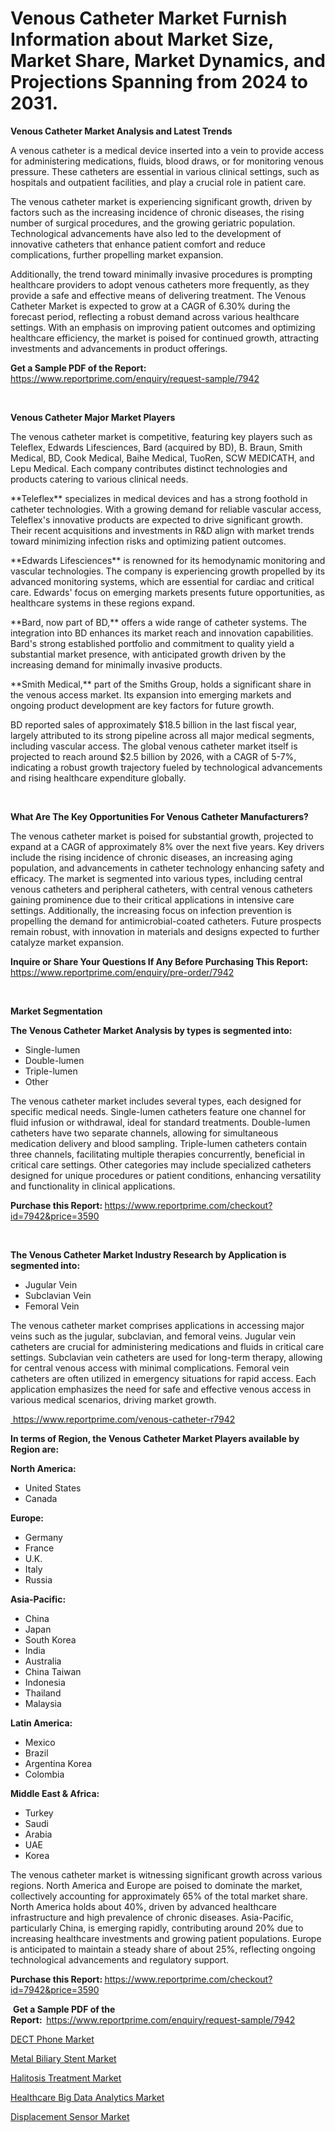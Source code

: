 <p><h1>Venous Catheter Market Furnish Information about Market Size, Market Share, Market Dynamics, and Projections Spanning from 2024 to 2031.</h1></p><p><strong>Venous Catheter Market Analysis and Latest Trends</strong></p>
<p><p>A venous catheter is a medical device inserted into a vein to provide access for administering medications, fluids, blood draws, or for monitoring venous pressure. These catheters are essential in various clinical settings, such as hospitals and outpatient facilities, and play a crucial role in patient care.</p><p>The venous catheter market is experiencing significant growth, driven by factors such as the increasing incidence of chronic diseases, the rising number of surgical procedures, and the growing geriatric population. Technological advancements have also led to the development of innovative catheters that enhance patient comfort and reduce complications, further propelling market expansion. </p><p>Additionally, the trend toward minimally invasive procedures is prompting healthcare providers to adopt venous catheters more frequently, as they provide a safe and effective means of delivering treatment. The Venous Catheter Market is expected to grow at a CAGR of 6.30% during the forecast period, reflecting a robust demand across various healthcare settings. With an emphasis on improving patient outcomes and optimizing healthcare efficiency, the market is poised for continued growth, attracting investments and advancements in product offerings.</p></p>
<p><strong>Get a Sample PDF of the Report:&nbsp;</strong> <a href="https://www.reportprime.com/enquiry/request-sample/7942?utm_campaign=1102&utm_medium=2&utm_source=Github&utm_content=ia&utm_term=16112024&utm_id=venous-catheter">https://www.reportprime.com/enquiry/request-sample/7942</a></p>
<p>&nbsp;</p>
<p><strong>Venous Catheter Major Market Players</strong></p>
<p><p>The venous catheter market is competitive, featuring key players such as Teleflex, Edwards Lifesciences, Bard (acquired by BD), B. Braun, Smith Medical, BD, Cook Medical, Baihe Medical, TuoRen, SCW MEDICATH, and Lepu Medical. Each company contributes distinct technologies and products catering to various clinical needs.</p><p>**Teleflex** specializes in medical devices and has a strong foothold in catheter technologies. With a growing demand for reliable vascular access, Teleflex's innovative products are expected to drive significant growth. Their recent acquisitions and investments in R&D align with market trends toward minimizing infection risks and optimizing patient outcomes.</p><p>**Edwards Lifesciences** is renowned for its hemodynamic monitoring and vascular technologies. The company is experiencing growth propelled by its advanced monitoring systems, which are essential for cardiac and critical care. Edwards' focus on emerging markets presents future opportunities, as healthcare systems in these regions expand.</p><p>**Bard, now part of BD,** offers a wide range of catheter systems. The integration into BD enhances its market reach and innovation capabilities. Bard's strong established portfolio and commitment to quality yield a substantial market presence, with anticipated growth driven by the increasing demand for minimally invasive products.</p><p>**Smith Medical,** part of the Smiths Group, holds a significant share in the venous access market. Its expansion into emerging markets and ongoing product development are key factors for future growth.</p><p>BD reported sales of approximately $18.5 billion in the last fiscal year, largely attributed to its strong pipeline across all major medical segments, including vascular access. The global venous catheter market itself is projected to reach around $2.5 billion by 2026, with a CAGR of 5-7%, indicating a robust growth trajectory fueled by technological advancements and rising healthcare expenditure globally.</p></p>
<p>&nbsp;</p>
<p><strong>What Are The Key Opportunities For Venous Catheter Manufacturers?</strong></p>
<p><p>The venous catheter market is poised for substantial growth, projected to expand at a CAGR of approximately 8% over the next five years. Key drivers include the rising incidence of chronic diseases, an increasing aging population, and advancements in catheter technology enhancing safety and efficacy. The market is segmented into various types, including central venous catheters and peripheral catheters, with central venous catheters gaining prominence due to their critical applications in intensive care settings. Additionally, the increasing focus on infection prevention is propelling the demand for antimicrobial-coated catheters. Future prospects remain robust, with innovation in materials and designs expected to further catalyze market expansion.</p></p>
<p><strong>Inquire or Share Your Questions If Any Before Purchasing This Report:</strong> <a href="https://www.reportprime.com/enquiry/pre-order/7942?utm_campaign=1102&utm_medium=2&utm_source=Github&utm_content=ia&utm_term=16112024&utm_id=venous-catheter">https://www.reportprime.com/enquiry/pre-order/7942</a></p>
<p>&nbsp;</p>
<p><strong>Market Segmentation</strong></p>
<p><strong>The Venous Catheter Market Analysis by types is segmented into:</strong></p>
<p><ul><li>Single-lumen</li><li>Double-lumen</li><li>Triple-lumen</li><li>Other</li></ul></p>
<p><p>The venous catheter market includes several types, each designed for specific medical needs. Single-lumen catheters feature one channel for fluid infusion or withdrawal, ideal for standard treatments. Double-lumen catheters have two separate channels, allowing for simultaneous medication delivery and blood sampling. Triple-lumen catheters contain three channels, facilitating multiple therapies concurrently, beneficial in critical care settings. Other categories may include specialized catheters designed for unique procedures or patient conditions, enhancing versatility and functionality in clinical applications.</p></p>
<p><strong>Purchase this Report:&nbsp;</strong><a href="https://www.reportprime.com/checkout?id=7942&price=3590&utm_campaign=1102&utm_medium=2&utm_source=Github&utm_content=ia&utm_term=16112024&utm_id=venous-catheter">https://www.reportprime.com/checkout?id=7942&price=3590</a></p>
<p>&nbsp;</p>
<p><strong>The Venous Catheter Market Industry Research by Application is segmented into:</strong></p>
<p><ul><li>Jugular Vein</li><li>Subclavian Vein</li><li>Femoral Vein</li></ul></p>
<p><p>The venous catheter market comprises applications in accessing major veins such as the jugular, subclavian, and femoral veins. Jugular vein catheters are crucial for administering medications and fluids in critical care settings. Subclavian vein catheters are used for long-term therapy, allowing for central venous access with minimal complications. Femoral vein catheters are often utilized in emergency situations for rapid access. Each application emphasizes the need for safe and effective venous access in various medical scenarios, driving market growth.</p></p>
<p><a href="https://www.reportprime.com/venous-catheter-r7942?utm_campaign=1102&utm_medium=2&utm_source=Github&utm_content=ia&utm_term=16112024&utm_id=venous-catheter">&nbsp;https://www.reportprime.com/venous-catheter-r7942</a></p>
<p><strong>In terms of Region, the Venous Catheter Market Players available by Region are:</strong></p>
<p>
    <p> <strong> North America: </strong>
        <ul>
            <li>United States</li>
            <li>Canada</li>
        </ul>
        </p> 
    <p> <strong> Europe: </strong>
        <ul>
            <li>Germany</li>
            <li>France</li>
            <li>U.K.</li>
            <li>Italy</li>
            <li>Russia</li>
        </ul>
        </p> 
    <p> <strong> Asia-Pacific: </strong>
        <ul>
            <li>China</li>
            <li>Japan</li>
            <li>South Korea</li>
            <li>India</li>
            <li>Australia</li>
            <li>China Taiwan</li>
            <li>Indonesia</li>
            <li>Thailand</li>
            <li>Malaysia</li>
        </ul>
        </p> 
    <p> <strong> Latin America: </strong>
        <ul>
            <li>Mexico</li>
            <li>Brazil</li>
            <li>Argentina Korea</li>
            <li>Colombia</li>
        </ul>
        </p> 
    <p> <strong> Middle East & Africa: </strong>
        <ul>
            <li>Turkey</li>
            <li>Saudi</li>
            <li>Arabia</li>
            <li>UAE</li>
            <li>Korea</li>
        </ul>
    </p>
    </p>
<p><p>The venous catheter market is witnessing significant growth across various regions. North America and Europe are poised to dominate the market, collectively accounting for approximately 65% of the total market share. North America holds about 40%, driven by advanced healthcare infrastructure and high prevalence of chronic diseases. Asia-Pacific, particularly China, is emerging rapidly, contributing around 20% due to increasing healthcare investments and growing patient populations. Europe is anticipated to maintain a steady share of about 25%, reflecting ongoing technological advancements and regulatory support.</p></p>
<p><strong>Purchase this Report: </strong><a href="https://www.reportprime.com/checkout?id=7942&price=3590&utm_campaign=1102&utm_medium=2&utm_source=Github&utm_content=ia&utm_term=16112024&utm_id=venous-catheter">https://www.reportprime.com/checkout?id=7942&price=3590</a></p>
<p>&nbsp;<strong>Get a Sample PDF of the Report:&nbsp;&nbsp;</strong><a href="https://www.reportprime.com/enquiry/request-sample/7942?utm_campaign=1102&utm_medium=2&utm_source=Github&utm_content=ia&utm_term=16112024&utm_id=venous-catheter">https://www.reportprime.com/enquiry/request-sample/7942</a></p>
<p><strong></strong></p>
<p><p><a href="https://www.linkedin.com/pulse/regional-adaptations-global-dect-phone-market-trends-gowxc?utm_campaign=1102&utm_medium=2&utm_source=Github&utm_content=ia&utm_term=16112024&utm_id=venous-catheter">DECT Phone Market</a></p><p><a href="https://github.com/NasrinKhan99/Market-Research-Report-List-1/blob/main/metal-biliary-stent-market.md?utm_campaign=1102&utm_medium=2&utm_source=Github&utm_content=ia&utm_term=16112024&utm_id=venous-catheter">Metal Biliary Stent Market</a></p><p><a href="https://issuu.com/reportprime-2/docs/halitosis-treatment-market-size-203_b8d63ab6ab41fc?utm_campaign=1102&utm_medium=2&utm_source=Github&utm_content=ia&utm_term=16112024&utm_id=venous-catheter">Halitosis Treatment Market</a></p><p><a href="https://issuu.com/reportprime-2/docs/healthcare-big-data-analytics-marke_80bb41daaff3a6?utm_campaign=1102&utm_medium=2&utm_source=Github&utm_content=ia&utm_term=16112024&utm_id=venous-catheter">Healthcare Big Data Analytics Market</a></p><p><a href="https://www.linkedin.com/pulse/evaluating-displacement-sensor-market-trends-growth-opportunities-padtc?utm_campaign=1102&utm_medium=2&utm_source=Github&utm_content=ia&utm_term=16112024&utm_id=venous-catheter">Displacement Sensor Market</a></p></p>
